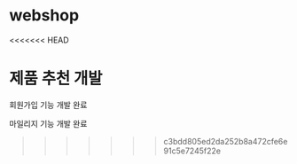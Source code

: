 # webshop
<<<<<<< HEAD

제품 추천 개발
=======
회원가입 기능 개발 완료

마일리지 기능 개발 완료
>>>>>>> c3bdd805ed2da252b8a472cfe6e91c5e7245f22e
